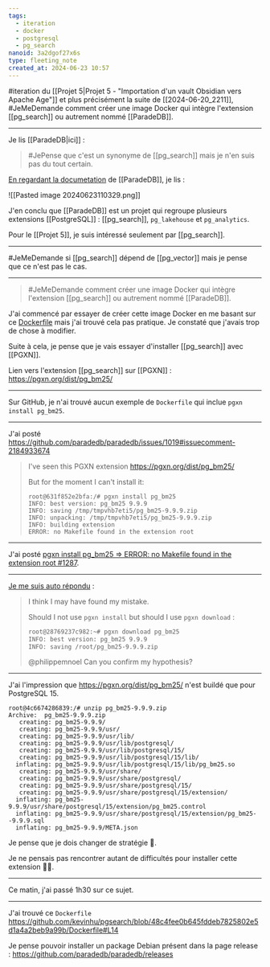 ```yaml
---
tags:
  - iteration
  - docker
  - postgresql
  - pg_search
nanoid: 3a2dgof27x6s
type: fleeting_note
created_at: 2024-06-23 10:57
---
```

#iteration du [[Projet 5|Projet 5 - "Importation d'un vault Obsidian vers Apache Age"]] et plus précisément la suite de [[2024-06-20_2211]], #JeMeDemande comment créer une image Docker qui intègre l'extension [[pg_search]] ou autrement nommé [[ParadeDB]].

---

Je lis [[ParadeDB|ici]] :

> #JePense que c'est un synonyme de [[pg_search]] mais je n'en suis pas du tout certain.

[En regardant la documetation](https://docs.paradedb.com/deploy/pg_search) de [[ParadeDB]], je lis :

![[Pasted image 20240623110329.png]]

J'en conclu que [[ParadeDB]] est un projet qui regroupe plusieurs extensions [[PostgreSQL]] : [[pg_search]], `pg_lakehouse` et `pg_analytics`.

Pour le [[Projet 5]], je suis intéressé seulement par [[pg_search]].

---

#JeMeDemande si [[pg_search]] dépend de [[pg_vector]] mais je pense que ce n'est pas le cas.

---

> #JeMeDemande comment créer une image Docker qui intègre l'extension [[pg_search]] ou autrement nommé [[ParadeDB]].

J'ai commencé par essayer de créer cette image Docker en me basant sur ce [Dockerfile](https://github.com/paradedb/paradedb/blob/149f66db5cf691431797f59946343c15ab042850/docker/Dockerfile#L50) mais j'ai trouvé cela pas pratique. Je constaté que j'avais trop de chose à modifier.

Suite à cela, je pense que je vais essayer d'installer [[pg_search]] avec [[PGXN]].

Lien vers l'extension [[pg_search]] sur [[PGXN]] : https://pgxn.org/dist/pg_bm25/

---

Sur GitHub, je n'ai trouvé aucun exemple de `Dockerfile` qui inclue `pgxn install pg_bm25`.

---

J'ai posté https://github.com/paradedb/paradedb/issues/1019#issuecomment-2184933674

> I've seen this PGXN extension https://pgxn.org/dist/pg_bm25/
> 
> But for the moment I can't install it:
> 
> ```
> root@631f852e2bfa:/# pgxn install pg_bm25
> INFO: best version: pg_bm25 9.9.9
> INFO: saving /tmp/tmpvhb7eti5/pg_bm25-9.9.9.zip
> INFO: unpacking: /tmp/tmpvhb7eti5/pg_bm25-9.9.9.zip
> INFO: building extension
> ERROR: no Makefile found in the extension root
> ```

---

J'ai posté [pgxn install pg_bm25 => ERROR: no Makefile found in the extension root #1287](https://github.com/orgs/paradedb/discussions/1287).

---

[Je me suis auto répondu](https://github.com/orgs/paradedb/discussions/1287#discussioncomment-9851045) :

> I think I may have found my mistake.
> 
> Should I not use `pgxn install` but should I use `pgxn download` :
> 
> ```sh
> root@28769237c982:~# pgxn download pg_bm25
> INFO: best version: pg_bm25 9.9.9
> INFO: saving /root/pg_bm25-9.9.9.zip
> ```
> 
> @philippemnoel Can you confirm my hypothesis?

---

J'ai l'impression que https://pgxn.org/dist/pg_bm25/ n'est buildé que pour PostgreSQL 15.

```
root@4c6674286839:/# unzip pg_bm25-9.9.9.zip
Archive:  pg_bm25-9.9.9.zip
   creating: pg_bm25-9.9.9/
   creating: pg_bm25-9.9.9/usr/
   creating: pg_bm25-9.9.9/usr/lib/
   creating: pg_bm25-9.9.9/usr/lib/postgresql/
   creating: pg_bm25-9.9.9/usr/lib/postgresql/15/
   creating: pg_bm25-9.9.9/usr/lib/postgresql/15/lib/
  inflating: pg_bm25-9.9.9/usr/lib/postgresql/15/lib/pg_bm25.so
   creating: pg_bm25-9.9.9/usr/share/
   creating: pg_bm25-9.9.9/usr/share/postgresql/
   creating: pg_bm25-9.9.9/usr/share/postgresql/15/
   creating: pg_bm25-9.9.9/usr/share/postgresql/15/extension/
  inflating: pg_bm25-9.9.9/usr/share/postgresql/15/extension/pg_bm25.control
  inflating: pg_bm25-9.9.9/usr/share/postgresql/15/extension/pg_bm25--9.9.9.sql
  inflating: pg_bm25-9.9.9/META.json
```

Je pense que je dois changer de stratégie 🤔.

Je ne pensais pas rencontrer autant de difficultés pour installer cette extension 🤷‍♂️.

---

Ce matin, j'ai passé 1h30 sur ce sujet.

---

J'ai trouvé ce `Dockerfile` https://github.com/kevinhu/pgsearch/blob/48c4fee0b645fddeb7825802e5d1a4a2beb9a99b/Dockerfile#L14

Je pense pouvoir installer un package Debian présent dans la page release : https://github.com/paradedb/paradedb/releases
